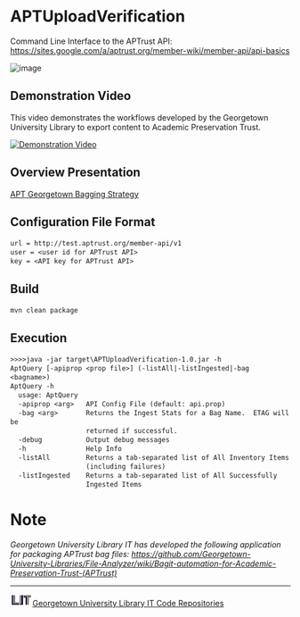 # APTUploadVerification
Command Line Interface to the APTrust API: https://sites.google.com/a/aptrust.org/member-wiki/member-api/api-basics

![image](https://cloud.githubusercontent.com/assets/1111057/18217851/f5cc8a8c-7113-11e6-81ae-1658c270abbf.png)

## Demonstration Video
This video demonstrates the workflows developed by the Georgetown University Library to export content to Academic Preservation Trust.

[![Demonstration Video](https://i.ytimg.com/vi/SiMlY0g9cn0/hqdefault.jpg)](https://youtu.be/SiMlY0g9cn0)

## Overview Presentation
[APT Georgetown Bagging Strategy](https://docs.google.com/presentation/d/e/2PACX-1vQa6qObo617BtslVo6AxutjZ6duHyp0UluFuURw5_sHIHTDP54KH1t8nCcjayn9CAXRNyj-TkwE5Xc5/pub?start=false&loop=false&delayms=3000)

## Configuration File Format

    url = http://test.aptrust.org/member-api/v1 
    user = <user id for APTrust API>
    key = <API key for APTrust API>
    
## Build

    mvn clean package
    
## Execution
    >>>>java -jar target\APTUploadVerification-1.0.jar -h
    AptQuery [-apiprop <prop file>] (-listAll|-listIngested|-bag <bagname>)
    AptQuery -h
      usage: AptQuery
      -apiprop <arg>   API Config File (default: api.prop)
      -bag <arg>       Returns the Ingest Stats for a Bag Name.  ETAG will be
                       returned if successful.
      -debug           Output debug messages
      -h               Help Info
      -listAll         Returns a tab-separated list of All Inventory Items
                       (including failures)
      -listIngested    Returns a tab-separated list of All Successfully
                       Ingested Items

# Note
_Georgetown University Library IT has developed the following application for packaging APTrust bag files: https://github.com/Georgetown-University-Libraries/File-Analyzer/wiki/Bagit-automation-for-Academic-Preservation-Trust-(APTrust)_

***
[![Georgetown University Library IT Code Repositories](https://raw.githubusercontent.com/Georgetown-University-Libraries/georgetown-university-libraries.github.io/master/LIT-logo-small.png)Georgetown University Library IT Code Repositories](http://georgetown-university-libraries.github.io/)

